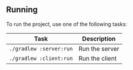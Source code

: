 ## Running

To run the project, use one of the following tasks:

| Task                    | Description    |
|-------------------------|----------------|
| `./gradlew :server:run` | Run the server |
| `./gradlew :client:run` | Run the client |


